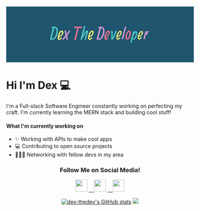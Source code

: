 
<p align="center">
  <img src="https://github.com/Dex-theDev/Dex-theDev/blob/main/github-banner2.gif?raw=true">
</p>

# Hi I'm Dex 💻

I'm a Full-stack Software Engineer constantly working on perfecting my craft. I'm currently learning the MERN stack and building cool stuff!


#### What I'm currently working on

- ✨ Working with APIs to make cool apps
- 💻 Contributing to open source projects
- 👩🏾‍💻 Networking with fellow devs in my area

<p align="center">
<h3 align="center"> Follow Me on Social Media!</h3>
  
</p>
                  
  <p align="center"> <a href="https://dexthedev" target="_blank" rel="noreferrer"><img src="https://raw.githubusercontent.com/danielcranney/readme-generator/main/public/icons/socials/hashnode.svg" width="32" height="32" /></a> <a href="https://www.linkedin.com/in/dex-joseph" target="_blank" rel="noreferrer">&emsp;<img src="https://raw.githubusercontent.com/danielcranney/readme-generator/main/public/icons/socials/linkedin.svg" width="32" height="32" /></a> <a href="https://www.twitter.com/DextheDev_" target="_blank" rel="noreferrer">&emsp;<img src="https://raw.githubusercontent.com/danielcranney/readme-generator/main/public/icons/socials/twitter.svg" width="32" height="32" /></a>


<p align="center">
<a href="http://www.github.com/dex-thedev"><img width="450px" src="https://github-readme-stats.vercel.app/api?username=dex-thedev&show_icons=true&hide=&count_private=true&title_color=0891b2&text_color=ffffff&icon_color=0891b2&bg_color=1c1917&hide_border=true&show_icons=true" alt="dex-thedev's GitHub stats" /></a>
<a href="http://www.github.com/dex-thedev"><img width="450px" src="https://github-readme-streak-stats.herokuapp.com/?user=dex-thedev&stroke=ffffff&background=1c1917&ring=0891b2&fire=0891b2&currStreakNum=ffffff&currStreakLabel=0891b2&sideNums=ffffff&sideLabels=ffffff&dates=ffffff&hide_border=true" /></a>
  </p>
<!--
![Codewars](https://img.shields.io/badge/Codewars-B1361E?style=for-the-badge&logo=codewars&logoColor=grey)
![MDN Web Docs](https://img.shields.io/badge/MDN_Web_Docs-black?style=for-the-badge&logo=mdnwebdocs&logoColor=pink)
![NodeJS](https://img.shields.io/badge/node.js-6DA55F?style=for-the-badge&logo=node.js&logoColor=pink)
![React](https://img.shields.io/badge/react-%2320232a.svg?style=for-the-badge&logo=react&logoColor=%2361DAFB)
![Visual Studio Code](https://img.shields.io/badge/Visual%20Studio%20Code-0078d7.svg?style=for-the-badge&logo=visual-studio-code&logoColor=pink)
![HTML5](https://img.shields.io/badge/html5-%23E34F26.svg?style=for-the-badge&logo=html5&logoColor=pink)
![JavaScript](https://img.shields.io/badge/javascript-%23323330.svg?style=for-the-badge&logo=javascript&logoColor=%23F7DF1E)
![Notion](https://img.shields.io/badge/Notion-%23000000.svg?style=for-the-badge&logo=notion&logoColor=pink)
-->

<!--
**Dex-theDev/Dex-theDev** is a ✨ _special_ ✨ repository because its `README.md` (this file) appears on your GitHub profile.

Here are some ideas to get you started:

- 🔭 I’m currently working on ...
- 🌱 I’m currently learning ...
- 👯 I’m looking to collaborate on ...
- 🤔 I’m looking for help with ...
- 💬 Ask me about ...
- 📫 How to reach me: ...
- 😄 Pronouns: ...
- ⚡ Fun fact: ...
-->

